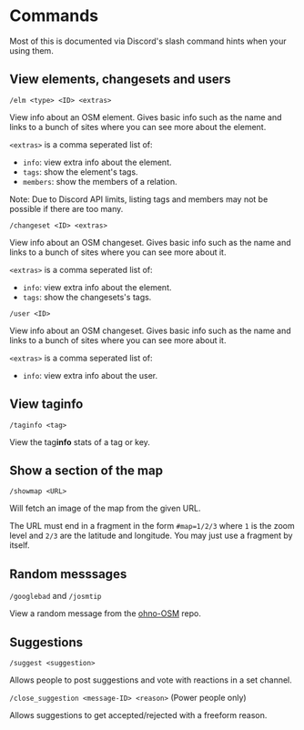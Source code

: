 # Commands

Most of this is documented via Discord's slash command hints when your using them.

## View elements, changesets and users

`/elm <type> <ID> <extras>`

View info about an OSM element.
Gives basic info such as the name and links to a bunch of sites where you can see more about the element.

`<extras>` is a comma seperated list of:

- `info`: view extra info about the element.
- `tags`: show the element's tags.
- `members`: show the members of a relation.

Note: Due to Discord API limits, listing tags and members may not be possible if there are too many.

`/changeset <ID> <extras>`

View info about an OSM changeset.
Gives basic info such as the name and links to a bunch of sites where you can see more about it.

`<extras>` is a comma seperated list of:

- `info`: view extra info about the element.
- `tags`: show the changesets's tags.

`/user <ID>`

View info about an OSM changeset.
Gives basic info such as the name and links to a bunch of sites where you can see more about it.

`<extras>` is a comma seperated list of:

- `info`: view extra info about the user.

## View tag**info**

`/taginfo <tag>`

View the tag**info** stats of a tag or key.

## Show a section of the map

`/showmap <URL>`

Will fetch an image of the map from the given URL.

The URL must end in a fragment in the form `#map=1/2/3` where `1` is the zoom level and `2/3` are the latitude and longitude.
You may just use a fragment by itself.

## Random messsages

`/googlebad` and `/josmtip`

View a random message from the [ohno-OSM](https://github.com/GoodClover/ohno-OSM) repo.

## Suggestions

`/suggest <suggestion>`

Allows people to post suggestions and vote with reactions in a set channel.

`/close_suggestion <message-ID> <reason>` (Power people only)

Allows suggestions to get accepted/rejected with a freeform reason.
